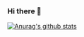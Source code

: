 ### Hi there 👋

[![Anurag's github stats](https://github-readme-stats.vercel.app/api?username=akaProgramer)](https://github.com/anuraghazra/github-readme-stats)

<!--
**akaProgramer/akaProgramer** is a ✨ _special_ ✨ repository because its `README.md` (this file) appears on your GitHub profile.

Here are some ideas to get you started:

- 🔭 I’m currently working on ...
- 🌱 I’m currently learning ...
- 👯 I’m looking to collaborate on ...
- 🤔 I’m looking for help with ...
- 💬 Ask me about ...
- 📫 How to reach me: ...
- 😄 Pronouns: ...
- ⚡ Fun fact: ...
-->
